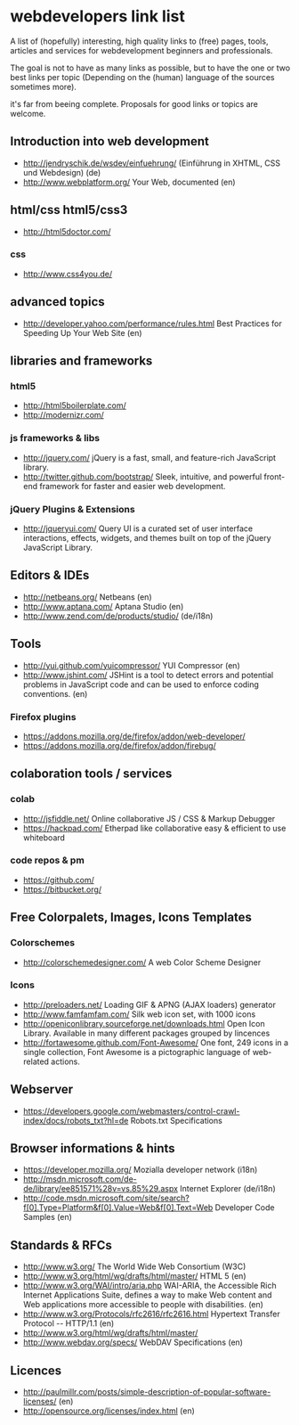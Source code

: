 # webdevelopers link list

A list of (hopefully) interesting, high quality links to (free)
pages, tools, articles and services for webdevelopment beginners and professionals.

The goal is not to have as many links as possible, but to have the one or two best
links per topic (Depending on the (human) language of the sources sometimes more).

it's far from beeing complete. Proposals for good links or topics are welcome.

## Introduction into web development

- http://jendryschik.de/wsdev/einfuehrung/ (Einführung in XHTML, CSS und Webdesign) (de)
- http://www.webplatform.org/  Your Web, documented (en)

## html/css html5/css3

- http://html5doctor.com/

### css

- http://www.css4you.de/

## advanced topics

- http://developer.yahoo.com/performance/rules.html Best Practices for Speeding Up Your Web Site (en)

## libraries and frameworks

### html5

- http://html5boilerplate.com/
- http://modernizr.com/

### js frameworks & libs

- http://jquery.com/ jQuery is a fast, small, and feature-rich JavaScript library.
- http://twitter.github.com/bootstrap/  Sleek, intuitive, and powerful front-end framework for faster and easier web development.

### jQuery Plugins & Extensions

- http://jqueryui.com/ Query UI is a curated set of user interface interactions, effects, widgets, and themes built on top of the jQuery JavaScript Library.

## Editors & IDEs

- http://netbeans.org/ Netbeans (en)
- http://www.aptana.com/ Aptana Studio (en)
- http://www.zend.com/de/products/studio/ (de/i18n)

## Tools

- http://yui.github.com/yuicompressor/ YUI Compressor (en)
- http://www.jshint.com/ JSHint is a tool to detect errors and potential problems in JavaScript code and can be used to enforce coding conventions. (en)

### Firefox plugins

- https://addons.mozilla.org/de/firefox/addon/web-developer/
- https://addons.mozilla.org/de/firefox/addon/firebug/

## colaboration tools / services

### colab

- http://jsfiddle.net/ Online collaborative JS / CSS & Markup Debugger
- https://hackpad.com/ Etherpad like collaborative easy & efficient to use whiteboard

### code repos & pm

- https://github.com/
- https://bitbucket.org/

## Free Colorpalets, Images, Icons Templates

### Colorschemes

- http://colorschemedesigner.com/ A web Color Scheme Designer

### Icons

- http://preloaders.net/ Loading GIF & APNG (AJAX loaders) generator
- http://www.famfamfam.com/ Silk web icon set, with 1000 icons
- http://openiconlibrary.sourceforge.net/downloads.html  Open Icon Library. Available in many different packages grouped by lincences
- http://fortawesome.github.com/Font-Awesome/ One font, 249 icons in a single collection, Font Awesome is a pictographic language of web-related actions.

## Webserver

- https://developers.google.com/webmasters/control-crawl-index/docs/robots_txt?hl=de Robots.txt Specifications

## Browser informations & hints

- https://developer.mozilla.org/ Mozialla developer network (i18n)
- http://msdn.microsoft.com/de-de/library/ee851571%28v=vs.85%29.aspx  Internet Explorer (de/i18n)
- http://code.msdn.microsoft.com/site/search?f[0].Type=Platform&f[0].Value=Web&f[0].Text=Web Developer Code Samples (en)

## Standards & RFCs

- http://www.w3.org/ The World Wide Web Consortium (W3C)
- http://www.w3.org/html/wg/drafts/html/master/ HTML 5 (en)
- http://www.w3.org/WAI/intro/aria.php WAI-ARIA, the Accessible Rich Internet Applications Suite, defines a way to make Web content and Web applications more accessible to people with disabilities. (en)
- http://www.w3.org/Protocols/rfc2616/rfc2616.html  Hypertext Transfer Protocol -- HTTP/1.1 (en)
- http://www.w3.org/html/wg/drafts/html/master/
- http://www.webdav.org/specs/ WebDAV Specifications (en)

## Licences

- http://paulmillr.com/posts/simple-description-of-popular-software-licenses/ (en)
- http://opensource.org/licenses/index.html (en)
